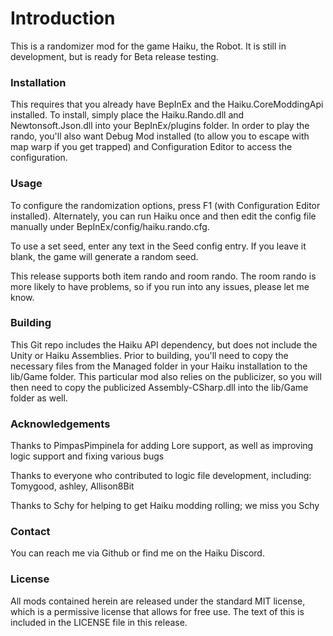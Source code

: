 
[//]: # ( Haiku Rando 0.4 )

# Introduction
This is a randomizer mod for the game Haiku, the Robot.  It is still in development, but is ready for Beta release testing.

### Installation
This requires that you already have BepInEx and the Haiku.CoreModdingApi installed.  To install, simply place the Haiku.Rando.dll and Newtonsoft.Json.dll into your BepInEx/plugins folder.  In order to play the rando, you'll also want Debug Mod installed (to allow you to escape with map warp if you get trapped) and Configuration Editor to access the configuration.

### Usage
To configure the randomization options, press F1 (with Configuration Editor installed).  Alternately, you can run Haiku once and then edit the config file manually under BepInEx/config/haiku.rando.cfg.

To use a set seed, enter any text in the Seed config entry.  If you leave it blank, the game will generate a random seed.

This release supports both item rando and room rando.  The room rando is more likely to have problems, so if you run into any issues, please let me know.

### Building
This Git repo includes the Haiku API dependency, but does not include the Unity or Haiku Assemblies.  Prior to building, you'll need to copy the necessary files from the Managed folder in your Haiku installation to the lib/Game folder.  This particular mod also relies on the publicizer, so you will then need to copy the publicized Assembly-CSharp.dll into the lib/Game folder as well.

### Acknowledgements
Thanks to PimpasPimpinela for adding Lore support, as well as improving logic support and fixing various bugs

Thanks to everyone who contributed to logic file development, including: Tomygood, ashley, Allison8Bit

Thanks to Schy for helping to get Haiku modding rolling; we miss you Schy

### Contact
You can reach me via Github or find me on the Haiku Discord.

### License
All mods contained herein are released under the standard MIT license, which is a permissive license that allows for free use.  The text of this is included in the LICENSE file in this release.
